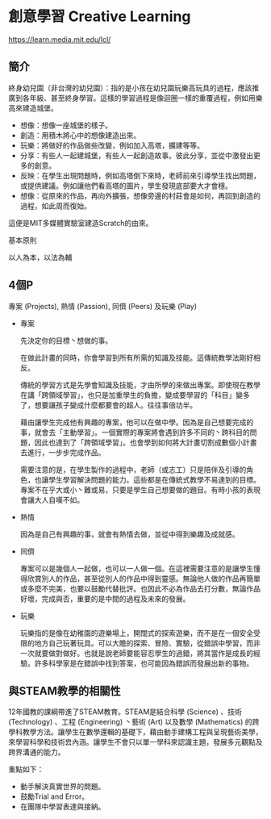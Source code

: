 # 創意學習 Creative Learning
https://learn.media.mit.edu/lcl/

## 簡介

終身幼兒園（非台灣的幼兒園）：指的是小孩在幼兒園玩樂高玩具的過程，應該推廣到各年級、甚至終身學習。這樣的學習過程是像迴圈一樣的重覆過程，例如用樂高來建造城堡。

- 想像：想像一座城堡的樣子。
- 創造：用積木將心中的想像建造出來。
- 玩樂：將做好的作品做些改變，例如加入高塔，擴建等等。
- 分享：有些人一起建城堡，有些人一起創造故事。彼此分享，並從中激發出更多的創意。
- 反映：在學生出現問題時，例如高塔倒下來時，老師前來引導學生找出問題，或提供建議。例如讓他們看高塔的圖片，學生發現底部要大才會穩。
- 想像：從原來的作品，再向外擴張，想像旁邊的村莊會是如何，再回到創造的過程，如此周而復始。

這便是MIT多媒體實驗室建造Scratch的由來。

基本原則

以人為本，以法為輔

## 4個P

專案 (Projects), 熱情 (Passion), 同儕 (Peers) 及玩樂 (Play)

- 專案

    先決定你的目標丶想做的事。

    在做此計畫的同時，你會學習到所有所需的知識及技能。這傳統教學法剛好相反。

    傳統的學習方式是先學會知識及技能，才由所學的來做出專案。即使現在教學在講「跨領域學習」，也只是加重學生的負擔，變成要學習的「科目」變多了，想要讓孩子變成什麼都要會的超人。往往事倍功半。

    藉由讓學生完成他有興趣的專案，他可以在做中學。因為是自己想要完成的事，就會去「主動學習」。一個實際的專案將會遇到許多不同的丶跨科目的問題，因此也達到了「跨領域學習」。也會學到如何將大計畫切割成數個小計畫去進行，一步步完成作品。

    需要注意的是，在學生製作的過程中，老師（或志工）只是陪伴及引導的角色，也讓學生學習解決問題的能力。這些都是在傳統式教學不易達到的目標。專案不在乎大或小丶難或易，只要是學生自己想要做的題目。有時小孩的表現會讓大人自嘆不如。

- 熱情

    因為是自己有興趣的事，就會有熱情去做，並從中得到樂趣及成就感。

- 同儕

    專案可以是幾個人一起做，也可以一人做一個。在這裡需要注意的是讓學生懂得欣賞別人的作品，甚至從別人的作品中得到靈感。無論他人做的作品再簡單或多麼不完美，也要以鼓勵代替批評。也因此不必為作品去打分數，無論作品好壞，完成與否，重要的是中間的過程及未來的發展。

- 玩樂

    玩樂指的是像在幼稚園的遊樂場上，開闊式的探索遊樂，而不是在一個安全受限的地方自己玩著玩具。可以大贍的探索、冒險、實驗，從錯誤中學習，而非一次就要做對做好。也就是說老師要能容忍學生的過錯，將其當作是成長的經驗。許多科學家是在錯誤中找到答案，也可能因為錯誤而發展出新的事物。


## 與STEAM教學的相關性

12年國教的課綱帶進了STEAM教育。STEAM是結合科學 (Science) 、技術 (Technology) 、工程 (Engineering) 丶藝術 (Art) 以及數學 (Mathematics) 的跨學科教學方法。讓學生在數學還輯的基礎下，藉由動手建構工程與呈現藝術美學，來學習科學和技術㿝內涵。讓學生不會只以單一學科來認識主題，發展多元觀點及跨界溝通的能力。

重點如下：

-  動手解決真實世界的問題。
-  鼓勵Trial and Error。
-  在團隊中學習表達與接納。
